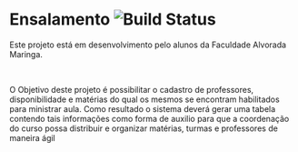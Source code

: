 # Ensalamento   ![Build Status](https://travis-ci.org/fernandogodoy/ensalamento.svg?branch=master )

<p> Este projeto está em desenvolvimento pelo alunos da Faculdade Alvorada Maringa.</p>
<br/>
<p>O Objetivo deste projeto é possibilitar o cadastro de professores, disponibilidade e matérias do qual os mesmos se encontram habilitados para ministrar aula. Como resultado o sistema deverá gerar uma tabela contendo tais informações como forma de auxilio para que a coordenação do curso possa distribuir e organizar matérias, turmas e professores de maneira ágil </p>

